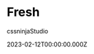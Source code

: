 ---
title: Fresh
github: https://github.com/cssninjaStudio/fresh
demo: https://fresh.cssninja.io/
author: cssninjaStudio
author_link: https://github.com/cssninjaStudio
date: 2023-02-12T00:00:00.000Z
description: Fresh is a free landing page starter.
ssg:
  - Astro
css:
  - Bulma
cms: null
category:
  - Business
draft: false
publish_date: '2018-01-14T23:14:59Z'
update_date: '2023-05-03T10:48:25Z'
github_star: 536
github_fork: 134
---